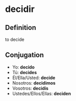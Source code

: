 # decidir

## Definition
to decide

## Conjugation

- Yo: **decido**
- Tú: **decides**
- Él/Ella/Usted: **decide**
- Nosotros: **decidimos**
- Vosotros: **decidís**
- Ustedes/Ellos/Ellas: **deciden**